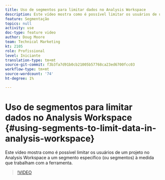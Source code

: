 ```yaml
---
title: Uso de segmentos para limitar dados no Analysis Workspace
description: Este vídeo mostra como é possível limitar os usuários de um projeto no Analysis Workspace a um segmento específico (ou segmentos) à medida que trabalham com a ferramenta.
feature: Segmentação
topics: null
activity: use
doc-type: feature video
author: Doug Moore
team: Technical Marketing
kt: 2105
role: Profissional
level: Iniciante
translation-type: tm+mt
source-git-commit: f3b3fa7d91b0cb21005b57768ca23ed6700fcc03
workflow-type: tm+mt
source-wordcount: '74'
ht-degree: 1%

---
```



# Uso de segmentos para limitar dados no Analysis Workspace {#using-segments-to-limit-data-in-analysis-workspace}

Este vídeo mostra como é possível limitar os usuários de um projeto no Analysis Workspace a um segmento específico (ou segmentos) à medida que trabalham com a ferramenta.

>[!VIDEO](https://video.tv.adobe.com/v/24038/?quality=12)